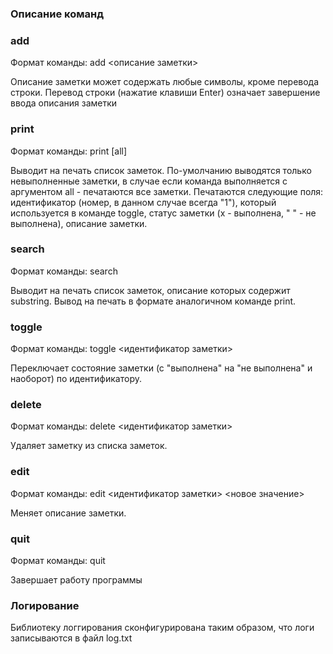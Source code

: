 ### Описание команд

### **add**

Формат команды: add <описание заметки>

Описание заметки может содержать любые символы, кроме перевода строки. Перевод строки (нажатие клавиши Enter) означает завершение ввода описания заметки

### **print**

Формат команды: print [all]

Выводит на печать список заметок. По-умолчанию выводятся только невыполненные заметки, в случае если команда выполняется с аргументом all - печатаются все заметки. Печатаются следующие поля: идентификатор (номер, в данном случае всегда "1"), который используется в команде toggle, статус заметки (x - выполнена, " " - не выполнена), описание заметки.


### **search**

Формат команды: search <substring>

Выводит на печать список заметок, описание которых содержит substring. Вывод на печать в формате аналогичном команде print.

### **toggle**

Формат команды: toggle <идентификатор заметки>

Переключает состояние заметки (с "выполнена" на "не выполнена" и наоборот) по идентификатору.

### **delete**

Формат команды: delete <идентификатор заметки>

Удаляет заметку из списка заметок.


### **edit**

Формат команды: edit <идентификатор заметки> <новое значение>

Меняет описание заметки.

### **quit**

Формат команды: quit

Завершает работу программы

### **Логирование**

Библиотеку логгирования сконфигурирована таким образом, что логи записываются в файл log.txt